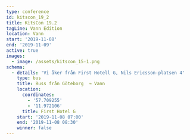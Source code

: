 ```yaml
---
type: conference
id: kitscon_19_2
title: KitsCon 19.2
tagLine: Vann Edition
location: Vann
start: '2019-11-08'
end: '2019-11-09'
active: true
images:
  - image: /assets/kitscon_15-1.png
schema:
  - details: 'Vi åker från First Hotell G, Nils Ericsson-platsen 4'
    type: bus
    title: Buss från Göteborg  → Vann
    location:
      coordinates:
        - '57.709255'
        - '11.972106'
      title: First Hotel G
    start: '2019-11-08 07:00'
    end: '2019-11-08 08:30'
    winner: false
---
```

